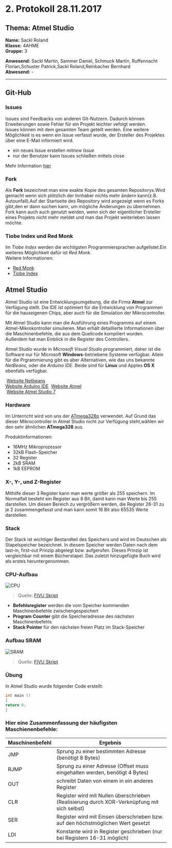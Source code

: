 
# 2. Protokoll  28.11.2017

## Thema: Atmel Studio

**Name:** Sackl Roland   
**Klasse:** 4AHME  
**Gruppe:** 3  

**Anwesend:** Sackl Martin, Sammer Daniel, Schmuck Martin, Ruffennacht Florian,Schuster Patrick,Sackl Roland,Reinbacher Bernhard  
**Abwesend:** -  

--------------------

## Git-Hub  
### Issues

Issues sind Feedbacks von anderen Git-Nutzern. Dadurch können Erweiterungen sowie Fehler für ein Projekt leichter vefolgt werden.  
Issues können mit dem gesamten Team geteilt werden. Eine weitere Möglichkeit is es wenn ein Issue verfasst wurde, der Ersteller des Projektes über eine E-Mail informiert wird.

* ein neues Issue erstellen mit*new Issue*       
* nur der Benutzer kann Issues schließen mittels close 

Mehr Information [hier](https://guides.github.com/features/issues/)


### Fork  
Als **Fork** bezeichnet man eine exakte Kopie des gesamten Repositorys.Wird gemacht wenn sich plötzlich der Innhaber nichts mehr ändern kann(z.B. Autounfall).Auf der Startseite des Repository wird angezeigt wenn es Forks gibt,den er dann suchen kann, um mögliche Änderungen zu übernehmen.  Fork kann auch auch genutzt werden, wenn sich der eigentlicher Ersteller eines Projekts nicht mehr meldet und man das Projekt weiterleben lassen möchte.    



### Tiobe Index und Red Monk 
Im *Tiobe Index* werden die wichtigsten Programmiersprachen aufgelistet.Ein weiteres Möglichkeit dafür ist *Red Monk*.   
Weitere Informationen:  
* [Red Monk](http://redmonk.com/sogrady/2017/06/08/language-rankings-6-17/)  
* [Tiobe Index](https://www.tiobe.com/tiobe-index/)   


## Atmel Studio
Atmel Studio ist eine Entwicklungsumgebung, die die Firma **Atmel** zur Verfügung stellt.
Die IDE ist optimiert für die Entwicklung von Programmen für die hauseigenen Chips, aber auch für die Simulation der Mikrocontroller.

Mit Atmel Studio kann man die Ausführung eines Programms auf einem Atmel-Mikrokontroller simulieren. Man erhält detaillierte Informationen über die Maschinenbefehle, die aus dem Quellcode kompiliert wurden. Außerdem hat man Einblick in die Register des Controllers.

Atmel Studio wurde in *Microsoft Visual Studio* programmiert, daher ist die Software nur für Microsoft **Windows**-betriebene Systeme verfügbar.
Allein für die Prgrammierung gibt es aber Alternativen, wie das uns bekannte *NetBeans*, oder die *Arduino IDE*. Beide sind für **Linux** und Apples **OS X** ebenfalls verfügbar.

  [Website Netbeans](https://netbeans.org)  
  [Website Arduino IDE](https://www.arduino.cc/en/main/software#) 
  [Website Atmel](http://www.atmel.com)  
  [Website Atmel Studio 7](http://www.atmel.com/microsite/atmel-studio/)  
 

### Hardware
Im Unterricht wird von uns der [ATmega328p](http://www.atmel.com/Images/Atmel-42735-8-bit-AVR-Microcontroller-ATmega328-328P_Datasheet.pdf) verwendet. Auf Grund das dieser Mikrocontroller in Atmel Studio nicht zur Verfügung steht,wählen wir den sehr ähnlichen **ATmega328** aus.  

Produktinformationen:
* 16MHz Mikroprozessor
* 32kB Flash-Speicher
* 32 Register
* 2kB SRAM
* 1kB EEPROM



### X-, Y-, und Z-Register  
Mithilfe dieser 3 Register kann man werte größer als 255 speichern. Im Normalfall besteht ein Register aus 8 Bit, damit kann man Werte bis 255 darstellen. Um diesen Bereich zu vergrößern werden, die Register 26-31 zu je 2 zusammengefasst und man kann somit 16 Bit also 65535 Werte darstellen.   

### Stack
Der Stack ist wichtiger Bestandteil des Speichers und wird im Deutschen als Stapelspeicher bezeichnet. In diesem Speicher werden Daten nach dem last-in, first-out Prinzip abgelegt bzw. aufgerufen. Dieses Prinzip ist vergleichbar mit einem Bücherstapel. Das zuletzt hinzugefügte Buch wird als erstes heruntergenommen.

 
 ### CPU-Aufbau
  ![CPU](https://github.com/HTLMechatronics/m14-la1-sx/blob/moemim14/moemim14/CPU.PNG)
  > Quelle: [FIVU Skript](https://lms.at/dotlrn/classes/informatik/610437.4AHME_FIVU.17_18/xolrn/EC743ABCF7AB5.symlink?resource_id=0-237409759&m=view#188315330)
  
* **Befehlsregister** werden die vom Speicher kommenden Maschinenbefehle zwischengespeichert 
* **Program Counter** gibt die Speicheradresse des nächsten Maschinenbefehls  
* **Stack Pointer**  für den nächsten freien Platz im Stack-Speicher


### Aufbau SRAM
![SRAM](https://github.com/HTLMechatronics/m14-la1-sx/blob/moemim14/moemim14/SRAM_Aufbau.PNG)
> Quelle: [FIVU Skript](https://lms.at/dotlrn/classes/informatik/610437.4AHME_FIVU.17_18/xolrn/EC743ABCF7AB5.symlink?resource_id=0-237409759&m=view#189503049)



### Übung
In Atmel Studio wurde folgender Code erstellt:
```c
int main ()
{
return 0;
}
```



### Hier eine Zusammenfassung der häufigsten Maschienenbefehle:
Maschinenbefehl | Ergebnis
--------------- | --------
JMP | Sprung zu einer bestimmten Adresse (benötigt 8 Bytes)
RJMP | Sprung zu einer Adresse (Offset muss eingehalten werden, benötigt 4 Bytes)
OUT | schreibt Daten von einem in ein anderes Register
CLR | Register wird mit Nullen überschrieben (Realisierung durch XOR-Verknüpfung mit sich selbst)
SER | Register wird mit Einsen überschrieben bzw. auf den höchstmöglichen Wert gesetzt
LDI | Konstante wird in Register geschrieben (nur bei Registern 16-31 möglich)



